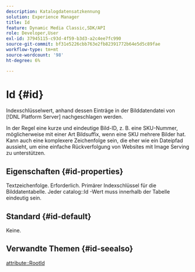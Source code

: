 ```yaml
---
description: Katalogdatensatzkennung
solution: Experience Manager
title: Id
feature: Dynamic Media Classic,SDK/API
role: Developer,User
exl-id: 37945115-c93d-4f59-b3d3-a2c4ee7fc990
source-git-commit: bf31e5226cbb763e2fb82391772b64e5d5c89fae
workflow-type: tm+mt
source-wordcount: '98'
ht-degree: 6%

---
```


# Id {#id}

Indexschlüsselwert, anhand dessen Einträge in der Bilddatendatei von [!DNL Platform Server] nachgeschlagen werden.

In der Regel eine kurze und eindeutige Bild-ID, z. B. eine SKU-Nummer, möglicherweise mit einer Art Bildsuffix, wenn eine SKU mehrere Bilder hat. Kann auch eine komplexere Zeichenfolge sein, die eher wie ein Dateipfad aussieht, um eine einfache Rückverfolgung von Websites mit Image Serving zu unterstützen.

## Eigenschaften {#id-properties}

Textzeichenfolge. Erforderlich. Primärer Indexschlüssel für die Bilddatentabelle. Jeder catalog::Id -Wert muss innerhalb der Tabelle eindeutig sein.

## Standard {#id-default}

Keine.

## Verwandte Themen {#id-seealso}

[attribute::RootId](/help/aem-is-ir-api/is-api/image-catalog/image-serving-api-ref/c-image-catalog-reference/c-attributes-reference/r-rootid.md)
